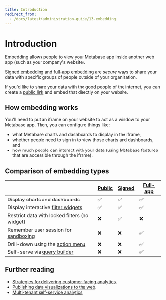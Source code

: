 ```yaml
---
title: Introduction
redirect_from:
  - /docs/latest/administration-guide/13-embedding
---
```


# Introduction

Embedding allows people to view your Metabase app inside another web app (such as your company's website).

[Signed embedding](./signed-embedding) and [full-app embedding](./full-app-embedding) are _secure_ ways to share your data with specific groups of people outside of your organization.

If you'd like to share your data with the good people of the internet, you can create a [public link](../questions/sharing/public-links) and embed that directly on your website.

## How embedding works

You'll need to put an iframe on your website to act as a window to your Metabase app. Then, you can configure things like:

- what Metabase charts and dashboards to display in the iframe,
- whether people need to sign in to view those charts and dashboards, and
- how much people can interact with your data (using Metabase features that are accessible through the iframe).

## Comparison of embedding types

|                                                                          | [Public](../questions/sharing/public-links#public-embed) | [Signed](./signed-embedding) | [Full-app](./full-app-embedding) |
| ------------------------------------------------------------------------ | -------------------------------------------------------- | ---------------------------- | -------------------------------- |
| Display charts and dashboards                                            | ✅                                                       | ✅                           | ✅                               |
| Display interactive [filter widgets](/glossary/filter_widget)            | ✅                                                       | ✅                           | ✅                               |
| Restrict data with locked filters (no widget)                            | ❌                                                       | ✅                           | ❌                               |
| Remember user session for [sandboxing](../permissions/data-sandboxes)    | ❌                                                       | ❌                           | ✅                               |
| Drill-down using the [action menu](/glossary/action_menu)                | ❌                                                       | ❌                           | ✅                               |
| Self-serve via [query builder](/glossary/query_builder)                  | ❌                                                       | ❌                           | ✅                               |

## Further reading

- [Strategies for delivering customer-facing analytics](/learn/embedding/embedding-overview).
- [Publishing data visualizations to the web](/learn/embedding/embedding-charts-and-dashboards).
- [Multi-tenant self-service analytics](/learn/embedding/multi-tenant-self-service-analytics).
